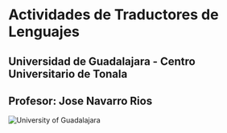 # Actividades de Traductores de Lenguajes
## Universidad de Guadalajara - Centro Universitario de Tonala
## Profesor: Jose Navarro Rios
![University of Guadalajara](https://upload.wikimedia.org/wikipedia/commons/thumb/5/5f/Escudo_UdeG.svg/1200px-Escudo_UdeG.svg.png)
